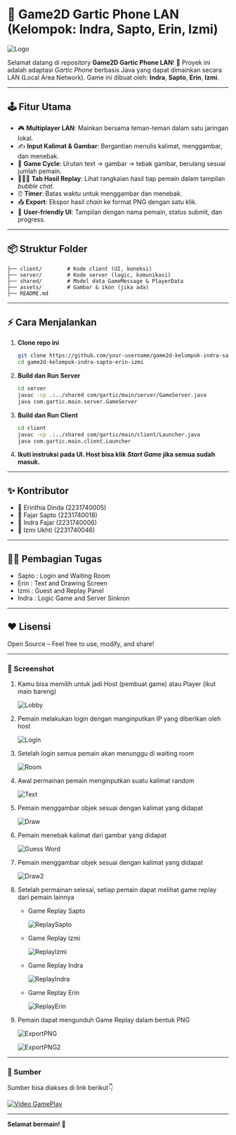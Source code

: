 ﻿
# 🎨 Game2D Gartic Phone LAN (Kelompok: Indra, Sapto, Erin, Izmi)

![Logo](https://cdn-icons-png.flaticon.com/512/1159/1159633.png)

Selamat datang di repository **Game2D Gartic Phone LAN**! 🚀
Proyek ini adalah adaptasi _Gartic Phone_ berbasis Java yang dapat dimainkan secara LAN (Local Area Network).
Game ini dibuat oleh: **Indra**, **Sapto**, **Erin**, **Izmi**.

---

## 🕹️ Fitur Utama

- 🎮 **Multiplayer LAN**: Mainkan bersama teman-teman dalam satu jaringan lokal.
- ✍️ **Input Kalimat & Gambar**: Bergantian menulis kalimat, menggambar, dan menebak.
- 🔄 **Game Cycle**: Urutan text → gambar → tebak gambar, berulang sesuai jumlah pemain.
- 🧑‍🤝‍🧑 **Tab Hasil Replay**: Lihat rangkaian hasil tiap pemain dalam tampilan _bubble chat_.
- ⏰ **Timer**: Batas waktu untuk menggambar dan menebak.
- 📤 **Export**: Ekspor hasil _chain_ ke format PNG dengan satu klik.
- 💬 **User-friendly UI**: Tampilan dengan nama pemain, status submit, dan progress.

---

## 📦 Struktur Folder

```
├── client/        # Kode client (UI, koneksi)
├── server/        # Kode server (logic, komunikasi)
├── shared/        # Model data GameMessage & PlayerData
├── assets/        # Gambar & ikon (jika ada)
├── README.md
```

---

## ⚡ Cara Menjalankan

1. **Clone repo ini**
   ```bash
   git clone https://github.com/your-username/game2d-kelompok-indra-sapto-erin-izmi.git
   cd game2d-kelompok-indra-sapto-erin-izmi
   ```

2. **Build dan Run Server**
   ```bash
   cd server
   javac -cp .:../shared com/gartic/main/server/GameServer.java
   java com.gartic.main.server.GameServer
   ```

3. **Build dan Run Client**
   ```bash
   cd client
   javac -cp .:../shared com/gartic/main/client/Launcher.java
   java com.gartic.main.client.Launcher
   ```

4. **Ikuti instruksi pada UI. Host bisa klik _Start Game_ jika semua sudah masuk.**

---

## ✨ Kontributor

- 👤 Erinthia Dinda (2231740005)
- 👤 Fajar Sapto (2231740018)
- 👤 Indra Fajar (2231740006)
- 👤 Izmi Ukhti (2231740046)

---

## 👨‍💻 Pembagian Tugas
- Sapto : Login and Waiting Room
- Erin  : Text and Drawing Screen
- Izmi  : Guest and Replay Panel
- Indra : Logic Game and Server Sinkron

---

## ❤️ Lisensi

Open Source – Feel free to use, modify, and share!

---

### 📸 Screenshot

1. Kamu bisa memilih untuk jadi Host (pembuat game) atau Player (ikut main bareng)

   ![Lobby](./asset/lobby.jpg)

2. Pemain melakukan login dengan manginputkan IP yang diberikan oleh host

   ![Login](./asset/login%20page.jpg)

3. Setelah login semua pemain akan menunggu di waiting room

   ![Room](./asset/waiting%20room.jpg)

4. Awal permainan pemain menginputkan suatu kalimat random

   ![Text](./asset/input%20text.jpg)

5. Pemain menggambar objek sesuai dengan kalimat yang didapat

   ![Draw](./asset/draw%20the%20sentence.jpg)

6. Pemain menebak kalimat dari gambar yang didapat

   ![Guess Word](./asset/guess%20the%20drawing.jpg)

7. Pemain menggambar objek sesuai dengan kalimat yang didapat

   ![Draw2](./asset/draw%20the%20sentence2.jpg)

8. Setelah permainan selesai, setiap pemain dapat melihat game replay dari pemain lainnya
   - Game Replay Sapto

     ![ReplaySapto](./asset/game%20replay%20sapto.jpg)

   - Game Replay Izmi

     ![ReplayIzmi](./asset/game%20replay%20izmi.jpg)

   - Game Replay Indra

     ![ReplayIndra](./asset/game%20replay%20indra.jpg)

   - Game Replay Erin

     ![ReplayErin](./asset/game%20replay%20erin.jpg)

9. Pemain dapat mengunduh Game Replay dalam bentuk PNG

   ![ExportPNG](./asset/export%20png.jpg)

   ![ExportPNG2](./asset/export%20png2.jpg)

---

### 🔎 Sumber

Sumber bisa diakses di link berikut👇

[![Video GamePlay](https://img.youtube.com/vi/YMvEwpo0_iM/0.jpg)](https://youtu.be/YMvEwpo0_iM)


---

**Selamat bermain!** 🎉
